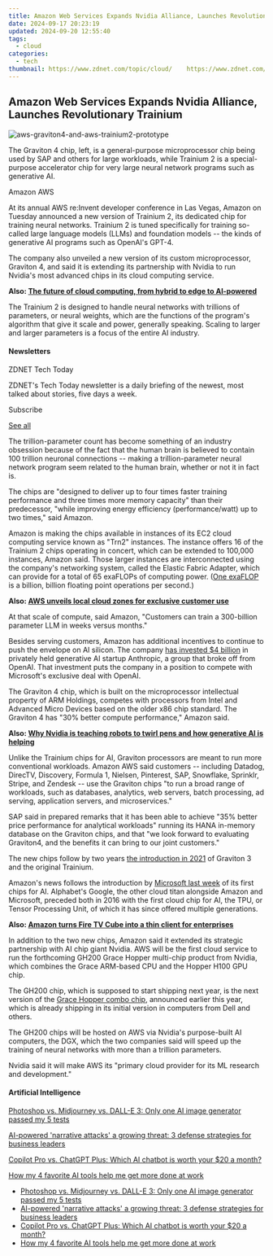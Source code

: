 ```yaml
---
title: Amazon Web Services Expands Nvidia Alliance, Launches Revolutionary Trainium
date: 2024-09-17 20:23:19
updated: 2024-09-20 12:55:40
tags:
  - cloud
categories:
  - tech
thumbnail: https://www.zdnet.com/topic/cloud/    https://www.zdnet.com/a/img/resize/4753a31a7fbbdfea66337a561ae5bccb114837e7/2023/11/28/7eb1230f-dad4-4b7a-ba26-711a10fae110/awsreinvent.jpg?width=170&height=96&fit=crop&auto=webp
---
```


## Amazon Web Services Expands Nvidia Alliance, Launches Revolutionary Trainium

![aws-graviton4-and-aws-trainium2-prototype](https://www.zdnet.com/a/img/resize/8bb8eca0bb19370c3224e9c0d3911db25745f15b/2023/11/28/68ef1aa8-81cf-4c41-b1de-ef4b2a78301b/aws-graviton4-and-aws-trainium2-prototype.jpg?auto=webp&width=1280)

The Graviton 4 chip, left, is a general-purpose microprocessor chip being used by SAP and others for large workloads, while Trainium 2 is a special-purpose accelerator chip for very large neural network programs such as generative AI.

Amazon AWS

At its annual AWS re:Invent developer conference in Las Vegas, Amazon on Tuesday announced a new version of Trainium 2, its dedicated chip for training neural networks. Trainium 2 is tuned specifically for training so-called large language models (LLMs) and foundation models -- the kinds of generative AI programs such as OpenAI's GPT-4.

The company also unveiled a new version of its custom microprocessor, Graviton 4, and said it is extending its partnership with Nvidia to run Nvidia's most advanced chips in its cloud computing service. 

**Also: [The future of cloud computing, from hybrid to edge to AI-powered](https://www.zdnet.com/article/the-future-of-cloud-computing-from-hybrid-to-edge-to-ai-powered/)**

The Trainium 2 is designed to handle neural networks with trillions of parameters, or neural weights, which are the functions of the program's algorithm that give it scale and power, generally speaking. Scaling to larger and larger parameters is a focus of the entire AI industry. 

#### Newsletters

ZDNET Tech Today

ZDNET's Tech Today newsletter is a daily briefing of the newest, most talked about stories, five days a week.

 Subscribe

[See all](https://www.zdnet.com/newsletters/)

The trillion-parameter count has become something of an industry obsession because of the fact that the human brain is believed to contain 100 trillion neuronal connections -- making a trillion-parameter neural network program seem related to the human brain, whether or not it in fact is.

The chips are "designed to deliver up to four times faster training performance and three times more memory capacity" than their predecessor, "while improving energy efficiency (performance/watt) up to two times," said Amazon.

Amazon is making the chips available in instances of its EC2 cloud computing service known as "Trn2" instances. The instance offers 16 of the Trainium 2 chips operating in concert, which can be extended to 100,000 instances, Amazon said. Those larger instances are interconnected using the company's networking system, called the Elastic Fabric Adapter, which can provide for a total of 65 exaFLOPs of computing power. ([One exaFLOP](https://en.wikipedia.org/wiki/FLOPS) is a billion, billion floating point operations per second.)

**Also: [AWS unveils local cloud zones for exclusive customer use](https://www.zdnet.com/article/aws-unveils-local-cloud-zones-for-exclusive-customer-use/)**

At that scale of compute, said Amazon, "Customers can train a 300-billion parameter LLM in weeks versus months." 

Besides serving customers, Amazon has additional incentives to continue to push the envelope on AI silicon. The company [has invested $4 billion](https://www.zdnet.com/article/amazon-ups-generative-ai-ante-with-4b-investment-in-anthropic/) in privately held generative AI startup Anthropic, a group that broke off from OpenAI. That investment puts the company in a position to compete with Microsoft's exclusive deal with OpenAI.

The Graviton 4 chip, which is built on the microprocessor intellectual property of ARM Holdings, competes with processors from Intel and Advanced Micro Devices based on the older x86 chip standard. The Graviton 4 has "30% better compute performance," Amazon said. 

**Also: [Why Nvidia is teaching robots to twirl pens and how generative AI is helping](https://www.zdnet.com/article/why-nvidia-is-teaching-robots-to-twirl-pens-and-how-generative-ai-is-helping/)**

Unlike the Trainium chips for AI, Graviton processors are meant to run more conventional workloads. Amazon AWS said customers -- including Datadog, DirecTV, Discovery, Formula 1, Nielsen, Pinterest, SAP, Snowflake, Sprinklr, Stripe, and Zendesk -- use the Graviton chips "to run a broad range of workloads, such as databases, analytics, web servers, batch processing, ad serving, application servers, and microservices."

SAP said in prepared remarks that it has been able to achieve "35% better price performance for analytical workloads" running its HANA in-memory database on the Graviton chips, and that "we look forward to evaluating Graviton4, and the benefits it can bring to our joint customers." 

The new chips follow by two years [the introduction in 2021](https://www.zdnet.com/article/aws-fleshes-out-processor-roadmap-with-graviton3-trainium-new-instances/) of Graviton 3 and the original Trainium. 

Amazon's news follows the introduction by [Microsoft last week](https://www.zdnet.com/article/microsoft-unveils-first-ai-chip-maia-100-and-cobalt-cpu/) of its first chips for AI. Alphabet's Google, the other cloud titan alongside Amazon and Microsoft, preceded both in 2016 with the first cloud chip for AI, the TPU, or Tensor Processing Unit, of which it has since offered multiple generations. 

**Also: [Amazon turns Fire TV Cube into a thin client for enterprises](https://www.zdnet.com/article/amazon-turns-fire-tv-cube-into-a-thin-client-for-enteprises/)**

In addition to the two new chips, Amazon said it extended its strategic partnership with AI chip giant Nvidia. AWS will be the first cloud service to run the forthcoming GH200 Grace Hopper multi-chip product from Nvidia, which combines the Grace ARM-based CPU and the Hopper H100 GPU chip. 

The GH200 chip, which is supposed to start shipping next year, is the next version of the [Grace Hopper combo chip](https://www.zdnet.com/article/nvidia-boosts-its-superchip-grace-hopper-with-faster-memory-for-ai/), announced earlier this year, which is already shipping in its initial version in computers from Dell and others. 

The GH200 chips will be hosted on AWS via Nvidia's purpose-built AI computers, the DGX, which the two companies said will speed up the training of neural networks with more than a trillion parameters. 

Nvidia said it will make AWS its "primary cloud provider for its ML research and development."

#### Artificial Intelligence

[Photoshop vs. Midjourney vs. DALL-E 3: Only one AI image generator passed my 5 tests](https://www.zdnet.com/article/is-photoshops-new-text-to-image-as-good-as-midjourney-and-dall-e-we-test-it-and-see/ "Photoshop vs. Midjourney vs. DALL-E 3: Only one AI image generator passed my 5 tests")

[AI-powered 'narrative attacks' a growing threat: 3 defense strategies for business leaders](https://www.zdnet.com/article/ai-powered-narrative-attacks-a-growing-threat-3-defense-strategies-for-business-leaders/ "AI-powered 'narrative attacks' a growing threat: 3 defense strategies for business leaders")

[Copilot Pro vs. ChatGPT Plus: Which AI chatbot is worth your $20 a month?](https://www.zdnet.com/article/copilot-pro-vs-chatgpt-plus-which-is-ai-chatbot-is-worth-your-20-a-month/ "Copilot Pro vs. ChatGPT Plus: Which AI chatbot is worth your $20 a month?")

[How my 4 favorite AI tools help me get more done at work](https://www.zdnet.com/article/how-my-4-favorite-ai-tools-help-me-get-more-done-at-work/ "How my 4 favorite AI tools help me get more done at work")

* [Photoshop vs. Midjourney vs. DALL-E 3: Only one AI image generator passed my 5 tests](https://www.zdnet.com/article/is-photoshops-new-text-to-image-as-good-as-midjourney-and-dall-e-we-test-it-and-see/ "Photoshop vs. Midjourney vs. DALL-E 3: Only one AI image generator passed my 5 tests")
* [AI-powered 'narrative attacks' a growing threat: 3 defense strategies for business leaders](https://www.zdnet.com/article/ai-powered-narrative-attacks-a-growing-threat-3-defense-strategies-for-business-leaders/ "AI-powered 'narrative attacks' a growing threat: 3 defense strategies for business leaders")
* [Copilot Pro vs. ChatGPT Plus: Which AI chatbot is worth your $20 a month?](https://www.zdnet.com/article/copilot-pro-vs-chatgpt-plus-which-is-ai-chatbot-is-worth-your-20-a-month/ "Copilot Pro vs. ChatGPT Plus: Which AI chatbot is worth your $20 a month?")
* [How my 4 favorite AI tools help me get more done at work](https://www.zdnet.com/article/how-my-4-favorite-ai-tools-help-me-get-more-done-at-work/ "How my 4 favorite AI tools help me get more done at work")

<ins class="adsbygoogle"
     style="display:block"
     data-ad-format="autorelaxed"
     data-ad-client="ca-pub-7571918770474297"
     data-ad-slot="1223367746"></ins>



<ins class="adsbygoogle"
     style="display:block"
     data-ad-client="ca-pub-7571918770474297"
     data-ad-slot="8358498916"
     data-ad-format="auto"
     data-full-width-responsive="true"></ins>
